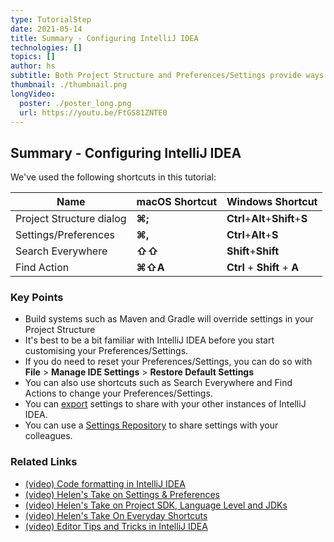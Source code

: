 ```yaml
---
type: TutorialStep
date: 2021-05-14
title: Summary - Configuring IntelliJ IDEA
technologies: []
topics: []
author: hs
subtitle: Both Project Structure and Preferences/Settings provide ways to make IntelliJ IDEA your own 
thumbnail: ./thumbnail.png
longVideo:
  poster: ./poster_long.png
  url: https://youtu.be/FtGS81ZNTE0
---
```


## Summary - Configuring IntelliJ IDEA
We've used the following shortcuts in this tutorial:

| Name      | macOS Shortcut | Windows Shortcut |
| ----------- | ----------- | ----------- |
| Project Structure dialog      | **⌘;**   | **Ctrl**+**Alt**+**Shift**+**S** |
| Settings/Preferences   | **⌘,** | **Ctrl**+**Alt**+**S** |
| Search Everywhere   | **⇧⇧** | **Shift**+**Shift** |
| Find Action   | **⌘⇧A**  | **Ctrl** + **Shift** + **A** | 

### Key Points
- Build systems such as Maven and Gradle will override settings in your Project Structure
- It's best to be a bit familiar with IntelliJ IDEA before you start customising your Preferences/Settings.
- If you do need to reset your Preferences/Settings, you can do so with **File** > **Manage IDE Settings** > **Restore Default Settings**
- You can also use shortcuts such as Search Everywhere and Find Actions to change your Preferences/Settings.
- You can [export](https://www.jetbrains.com/help/idea/sharing-your-ide-settings.html#import-export-settings) settings to share with your other instances of IntelliJ IDEA. 
- You can use a [Settings Repository](https://www.jetbrains.com/help/idea/sharing-your-ide-settings.html#settings-repository) to share settings with your colleagues.

### Related Links
- [(video) Code formatting in IntelliJ IDEA](https://www.youtube.com/watch?v=vjVWjocENLg)
- [(video) Helen's Take on Settings & Preferences](https://www.youtube.com/watch?v=u-iA1yjS6GY)
- [(video) Helen's Take on Project SDK, Language Level and JDKs](https://www.youtube.com/watch?v=W4EK_KVgfkw)
- [(video) Helen's Take On Everyday Shortcuts](https://www.youtube.com/watch?v=matPBmotxvY)
- [(video) Editor Tips and Tricks in IntelliJ IDEA](https://www.youtube.com/watch?v=JEpeHNsWIMk)